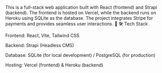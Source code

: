 This is a full-stack web application built with React (frontend) and Strapi (backend). The frontend is hosted on Vercel, while the backend runs on Heroku using SQLite as the database. The project integrates Stripe for payments and provides seamless user interactions. 🚀               🛠️ Tech Stack

Frontend: React, Vite, Tailwind CSS

Backend: Strapi (Headless CMS)

Database: SQLite (for local development) / PostgreSQL (for production)

Hosting: Vercel (frontend) & Heroku (backend)
